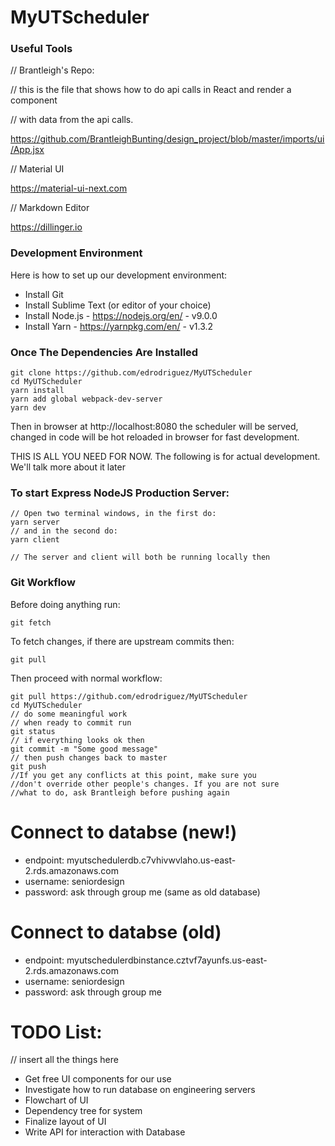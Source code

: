 # MyUTScheduler

### Useful Tools

// Brantleigh's Repo:

// this is the file that shows how to do api calls in React and render a component

// with data from the api calls.

https://github.com/BrantleighBunting/design_project/blob/master/imports/ui/App.jsx

// Material UI

https://material-ui-next.com

// Markdown Editor

https://dillinger.io

### Development Environment

Here is how to set up our development environment:
* Install Git
* Install Sublime Text (or editor of your choice)
* Install Node.js - https://nodejs.org/en/ - v9.0.0
* Install Yarn - https://yarnpkg.com/en/ - v1.3.2
### Once The Dependencies Are Installed
```
git clone https://github.com/edrodriguez/MyUTScheduler
cd MyUTScheduler
yarn install
yarn add global webpack-dev-server
yarn dev
```
Then in browser at http://localhost:8080 the scheduler will be served, changed in code
will be hot reloaded in browser for fast development.

THIS IS ALL YOU NEED FOR NOW. The following is for actual development. We'll talk more about it later

### To start Express NodeJS Production Server:
```
// Open two terminal windows, in the first do:
yarn server
// and in the second do:
yarn client

// The server and client will both be running locally then
```

### Git Workflow

Before doing anything run:

```
git fetch
```

To fetch changes, if there are upstream commits then:

```
git pull
```

Then proceed with normal workflow:

```
git pull https://github.com/edrodriguez/MyUTScheduler
cd MyUTScheduler
// do some meaningful work
// when ready to commit run
git status
// if everything looks ok then
git commit -m "Some good message"
// then push changes back to master
git push
//If you get any conflicts at this point, make sure you 
//don't override other people's changes. If you are not sure
//what to do, ask Brantleigh before pushing again
```

# Connect to databse (new!)

* endpoint: myutschedulerdb.c7vhivwvlaho.us-east-2.rds.amazonaws.com 
* username: seniordesign
* password: ask through group me (same as old database)

# Connect to databse (old)

* endpoint: myutschedulerdbinstance.cztvf7ayunfs.us-east-2.rds.amazonaws.com
* username: seniordesign
* password: ask through group me


# TODO List:

// insert all the things here
- Get free UI components for our use
- Investigate how to run database on engineering servers
- Flowchart of UI
- Dependency tree for system
- Finalize layout of UI
- Write API for interaction with Database
